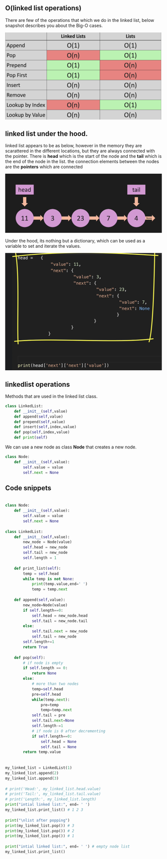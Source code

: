 ## O(linked list operations)

There are few of the operations that which we do in the linked list, below snapshot describes you about the Big-O cases. 

![linked_list](linked_list.png)

## linked list under the hood. 

linked list appears to be as below, however in the memory they are scarattered in the different locations, but they are always connected with the pointer. There is **head** which is the start of the node and the **tail** which is the end of the node in the list. the connection elements between the nodes are the **pointers** which are connected

![linked_list_basic_structure](linked_list_basic_structure.png)

Under the hood, its nothing but a dictionary, which can be used as a variable to set and iterate the values.  

![linked_list_underhood](linked_list_underhood.png)

## linkedlist operations 

Methods that are used in the linked list class. 

```python
class LinkedList:
    def __init__(self,value)
    def append(self,value)
    def prepend(self,value)
    def insert(self,index,value)
    def pop(self,index,value)
    def print(self)
```

We can use a new node as class **Node** that creates a new node. 

```python
class Node:
    def __init__(self,value):
        self.value = value 
        self.next = None
```

## Code snippets

```python

class Node:
    def __init__(self,value):
        self.value = value
        self.next = None

class LinkedList:
    def __init__(self,value):
        new_node = Node(value)
        self.head = new_node
        self.tail = new_node
        self.length = 1

    def print_list(self):
        temp = self.head 
        while temp is not None:
            print(temp.value,end=' ')
            temp = temp.next

    def append(self,value):
        new_node=Node(value)
        if self.length==0:
            self.head = new_node.head
            self.tail = new_node.tail 
        else:
            self.tail.next = new_node
            self.tail = new_node
        self.length+=1
        return True

    def pop(self):
        # if node is empty
        if self.length == 0:
            return None
        else:
            # more than two nodes 
            temp=self.head 
            pre=self.head
            while(temp.next):
                pre=temp
                temp=temp.next
            self.tail = pre
            self.tail.next=None
            self.length-=1
            # if node is 0 after decrementing
            if self.length==0:
                self.head = None 
                self.tail = None
        return temp.value


my_linked_list = LinkedList(1)
my_linked_list.append(2) 
my_linked_list.append(3)

# print('Head:', my_linked_list.head.value)
# print('Tail:', my_linked_list.tail.value)
# print('Length:', my_linked_list.length)
print("intial linked list:", end= ' ') 
my_linked_list.print_list() # 1 2 3

print("\nlist after popping")
print(my_linked_list.pop()) # 3
print(my_linked_list.pop()) # 2
print(my_linked_list.pop()) # 1

print("intial linked list:", end= ' ') # empty node list
my_linked_list.print_list()
                                                                                                    
```

